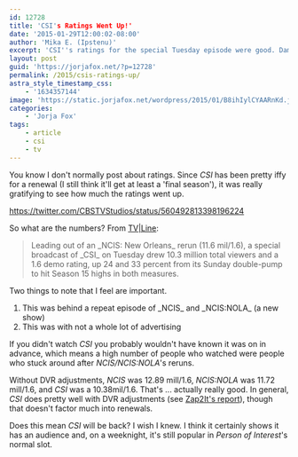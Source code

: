 ```yaml
---
id: 12728
title: 'CSI's Ratings Went Up!'
date: '2015-01-29T12:00:02-08:00'
author: 'Mika E. (Ipstenu)'
excerpt: 'CSI''s ratings for the special Tuesday episode were good. Damn good.'
layout: post
guid: 'https://jorjafox.net/?p=12728'
permalink: /2015/csis-ratings-up/
astra_style_timestamp_css:
    - '1634357144'
image: 'https://static.jorjafox.net/wordpress/2015/01/B8ihIylCYAARnKd.jpg'
categories:
    - 'Jorja Fox'
tags:
    - article
    - csi
    - tv
---
```


You know I don't normally post about ratings. Since _CSI_ has been pretty iffy for a renewal (I still think it'll get at least a 'final season'), it was really gratifying to see how much the ratings went up.

https://twitter.com/CBSTVStudios/status/560492813398196224

So what are the numbers? From <a href="http://tvline.com/2015/01/28/csi-season-15-ratings-high/">TV|Line</a>:

<blockquote>Leading out of an _NCIS: New Orleans_ rerun (11.6 mil/1.6), a special broadcast of _CSI_ on Tuesday drew 10.3 million total viewers and a 1.6 demo rating, up 24 and 33 percent from its Sunday double-pump to hit Season 15 highs in both measures.</blockquote>

Two things to note that I feel are important.

<ol>
	<li>This was behind a repeat episode of _NCIS_ and _NCIS:NOLA_ (a new show)</li>
	<li>This was with not a whole lot of advertising</li>
</ol>

If you didn't watch _CSI_ you probably wouldn't have known it was on in advance, which means a high number of people who watched were people who stuck around after _NCIS/NCIS:NOLA_'s reruns.

Without DVR adjustments, _NCIS_ was 12.89 mill/1.6, _NCIS:NOLA_ was 11.72 mill/1.6, and _CSI_ was a 10.38mil/1.6. That's ... actually really good. In general, _CSI_ does pretty well with DVR adjustments (see <a href="http://tvbythenumbers.zap2it.com/2015/01/12/csi-has-biggest-adults-18-49-viewership-increases-in-live-7-ratings-for-week-14-ending-december-28/349265/">Zap2It's report</a>), though that doesn't factor much into renewals.

Does this mean _CSI_ will be back? I wish I knew. I think it certainly shows it has an audience and, on a weeknight, it's still popular in _Person of Interest_'s normal slot.
